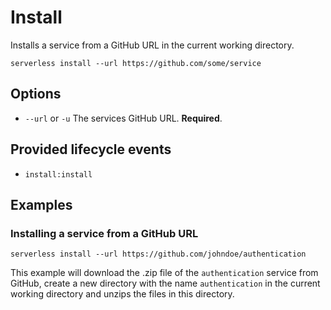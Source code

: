 <!--
title: Serverless Framework Commands - AWS Lambda - Install
menuText: Install
description: Install pre-written AWS Lambda Functions, Events and Resources with the Serverless Framework
layout: Doc
-->

# Install

Installs a service from a GitHub URL in the current working directory.

```
serverless install --url https://github.com/some/service
```

## Options
- `--url` or `-u` The services GitHub URL. **Required**.

## Provided lifecycle events
- `install:install`

## Examples

### Installing a service from a GitHub URL

```
serverless install --url https://github.com/johndoe/authentication
```

This example will download the .zip file of the `authentication` service from GitHub,
create a new directory with the name `authentication` in the current working directory
and unzips the files in this directory.